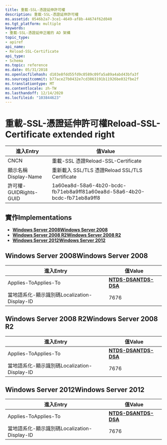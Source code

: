 ```yaml
---
title: 重載-SSL-憑證延伸許可權
description: 重載-SSL-憑證延伸許可權
ms.assetid: 0546b2a7-3ce1-4649-af8b-44674f62d040
ms.tgt_platform: multiple
keywords:
- 重載-SSL-憑證延伸正確的 AD 架構
topic_type:
- apiref
api_name:
- Reload-SSL-Certificate
api_type:
- Schema
ms.topic: reference
ms.date: 05/31/2018
ms.openlocfilehash: d103e8fdd55fd9c0589c09fa5a89a4abd43bfa3f
ms.sourcegitcommit: b77ace27b0432e7cd3863191b11926be032fbe2f
ms.translationtype: MT
ms.contentlocale: zh-TW
ms.lasthandoff: 12/14/2020
ms.locfileid: "103844623"
---
```

# <a name="reload-ssl-certificate-extended-right"></a><span data-ttu-id="686bf-104">重載-SSL-憑證延伸許可權</span><span class="sxs-lookup"><span data-stu-id="686bf-104">Reload-SSL-Certificate extended right</span></span>



| <span data-ttu-id="686bf-105">進入</span><span class="sxs-lookup"><span data-stu-id="686bf-105">Entry</span></span> | <span data-ttu-id="686bf-106">值</span><span class="sxs-lookup"><span data-stu-id="686bf-106">Value</span></span> |
|--------------|--------------------------------------|
| <span data-ttu-id="686bf-107">CN</span><span class="sxs-lookup"><span data-stu-id="686bf-107">CN</span></span>           | <span data-ttu-id="686bf-108">重載-SSL 憑證</span><span class="sxs-lookup"><span data-stu-id="686bf-108">Reload-SSL-Certificate</span></span>               |
| <span data-ttu-id="686bf-109">顯示名稱</span><span class="sxs-lookup"><span data-stu-id="686bf-109">Display-Name</span></span> | <span data-ttu-id="686bf-110">重新載入 SSL/TLS 憑證</span><span class="sxs-lookup"><span data-stu-id="686bf-110">Reload SSL/TLS Certificate</span></span>           |
| <span data-ttu-id="686bf-111">許可權-GUID</span><span class="sxs-lookup"><span data-stu-id="686bf-111">Rights-GUID</span></span>  | <span data-ttu-id="686bf-112">1a60ea8d-58a6-4b20-bcdc-fb71eb8a9ff8</span><span class="sxs-lookup"><span data-stu-id="686bf-112">1a60ea8d-58a6-4b20-bcdc-fb71eb8a9ff8</span></span> |



## <a name="implementations"></a><span data-ttu-id="686bf-113">實作</span><span class="sxs-lookup"><span data-stu-id="686bf-113">Implementations</span></span>

-   [<span data-ttu-id="686bf-114">**Windows Server 2008**</span><span class="sxs-lookup"><span data-stu-id="686bf-114">**Windows Server 2008**</span></span>](#windows-server-2008)
-   [<span data-ttu-id="686bf-115">**Windows Server 2008 R2**</span><span class="sxs-lookup"><span data-stu-id="686bf-115">**Windows Server 2008 R2**</span></span>](#windows-server-2008-r2)
-   [<span data-ttu-id="686bf-116">**Windows Server 2012**</span><span class="sxs-lookup"><span data-stu-id="686bf-116">**Windows Server 2012**</span></span>](#windows-server-2012)

## <a name="windows-server-2008"></a><span data-ttu-id="686bf-117">Windows Server 2008</span><span class="sxs-lookup"><span data-stu-id="686bf-117">Windows Server 2008</span></span>



| <span data-ttu-id="686bf-118">進入</span><span class="sxs-lookup"><span data-stu-id="686bf-118">Entry</span></span> | <span data-ttu-id="686bf-119">值</span><span class="sxs-lookup"><span data-stu-id="686bf-119">Value</span></span> |
|-------------------------|------------------------------------------|
| <span data-ttu-id="686bf-120">Applies-To</span><span class="sxs-lookup"><span data-stu-id="686bf-120">Applies-To</span></span>              | [<span data-ttu-id="686bf-121">**NTDS-DSA**</span><span class="sxs-lookup"><span data-stu-id="686bf-121">**NTDS-DSA**</span></span>](c-ntdsdsa.md)<br/> |
| <span data-ttu-id="686bf-122">當地語系化-顯示識別碼</span><span class="sxs-lookup"><span data-stu-id="686bf-122">Localization-Display-ID</span></span> | <span data-ttu-id="686bf-123">76</span><span class="sxs-lookup"><span data-stu-id="686bf-123">76</span></span>                                       |



## <a name="windows-server-2008-r2"></a><span data-ttu-id="686bf-124">Windows Server 2008 R2</span><span class="sxs-lookup"><span data-stu-id="686bf-124">Windows Server 2008 R2</span></span>



| <span data-ttu-id="686bf-125">進入</span><span class="sxs-lookup"><span data-stu-id="686bf-125">Entry</span></span> | <span data-ttu-id="686bf-126">值</span><span class="sxs-lookup"><span data-stu-id="686bf-126">Value</span></span> |
|-------------------------|------------------------------------------|
| <span data-ttu-id="686bf-127">Applies-To</span><span class="sxs-lookup"><span data-stu-id="686bf-127">Applies-To</span></span>              | [<span data-ttu-id="686bf-128">**NTDS-DSA**</span><span class="sxs-lookup"><span data-stu-id="686bf-128">**NTDS-DSA**</span></span>](c-ntdsdsa.md)<br/> |
| <span data-ttu-id="686bf-129">當地語系化-顯示識別碼</span><span class="sxs-lookup"><span data-stu-id="686bf-129">Localization-Display-ID</span></span> | <span data-ttu-id="686bf-130">76</span><span class="sxs-lookup"><span data-stu-id="686bf-130">76</span></span>                                       |



## <a name="windows-server-2012"></a><span data-ttu-id="686bf-131">Windows Server 2012</span><span class="sxs-lookup"><span data-stu-id="686bf-131">Windows Server 2012</span></span>



| <span data-ttu-id="686bf-132">進入</span><span class="sxs-lookup"><span data-stu-id="686bf-132">Entry</span></span> | <span data-ttu-id="686bf-133">值</span><span class="sxs-lookup"><span data-stu-id="686bf-133">Value</span></span> |
|-------------------------|------------------------------------------|
| <span data-ttu-id="686bf-134">Applies-To</span><span class="sxs-lookup"><span data-stu-id="686bf-134">Applies-To</span></span>              | [<span data-ttu-id="686bf-135">**NTDS-DSA**</span><span class="sxs-lookup"><span data-stu-id="686bf-135">**NTDS-DSA**</span></span>](c-ntdsdsa.md)<br/> |
| <span data-ttu-id="686bf-136">當地語系化-顯示識別碼</span><span class="sxs-lookup"><span data-stu-id="686bf-136">Localization-Display-ID</span></span> | <span data-ttu-id="686bf-137">76</span><span class="sxs-lookup"><span data-stu-id="686bf-137">76</span></span>                                       |



 

 





